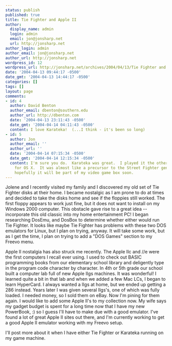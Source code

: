 ```yaml
---
status: publish
published: true
title: Tie Fighter and Apple II
author:
  display_name: admin
  login: admin
  email: jon@jonsharp.net
  url: http://jonsharp.net
author_login: admin
author_email: jon@jonsharp.net
author_url: http://jonsharp.net
wordpress_id: 12
wordpress_url: http://jonsharp.net/archives/2004/04/13/Tie Fighter and Apple II/
date: '2004-04-13 09:44:17 -0500'
date_gmt: '2004-04-13 14:44:17 -0500'
categories: []
tags: []
layout: page
comments:
- id: 4
  author: David Benton
  author_email: dbenton@southern.edu
  author_url: http://dbenton.com
  date: '2004-04-13 23:11:43 -0500'
  date_gmt: '2004-04-14 04:11:43 -0500'
  content: I love Karateka!  (...I think - it's been so long)
- id: 5
  author: Jon
  author_email: ''
  author_url: ''
  date: '2004-04-14 07:15:34 -0500'
  date_gmt: '2004-04-14 12:15:34 -0500'
  content: I'm sure you do.  Karateka was great.  I played it the other day on KEGS
    for OS X.  It was almost like a precursor to the Street Fighter genre.  Anywho,
    hopefully it will be part of my video game box soon.
---
```

Jolene and I recently visited my family and I discovered my old set of Tie Fighter disks at their home.  I became nostalgic as I am prone to do at times and decided to take the disks home and see if the floppies still worked.  The first floppy appears to work just fine, but it does not want to install on my Windows 2000 computer.  This obstacle gave rise to a great idea -- incorporate this old classic into my home entertainment PC!  I began researching DosEmu, and DosBox to determine whether either would run Tie Fighter.  It looks like maybe Tie Fighter has problems with these two DOS emulators for Linux, but I plan on trying, anyway.  It will take some work, but as I get the time, I plan on trying to add a "DOS Games" section to my Freevo menu.

<!--more-->

Apple II nostalgia has also struck me recently.  The Apple IIc and &#47;&#47;e were the first computers I recall ever using.  I used to check out BASIC programming books from our elementary school library and deligently type in the program code character by character.  In 4th or 5th grade our school built a computer lab full of new Apple IIgs machines.  It was wonderful!  I learned quite a bit in that lab and when we added a few Mac LCs, I began to learn HyperCard.  I always wanted a IIgs at home, but we ended up getting a 286 instead.  Years later I was given several IIgs's, one of which was fully loaded.  I needed money, so I sold them on eBay.  Now I'm pining for them again.  I would like to add some Apple II's to my collection now.  My wife says my gadget budget is spent for a long time now that I have my new PowerBook, :) so I guess I'll have to make due with a good emulator.  I've found a lot of great Apple II sites out there, and I'm currently working to get a good Apple II emulator working with my Freevo setup.

I'll post more about it when I have either Tie Fighter or Karateka running on my game machine.

